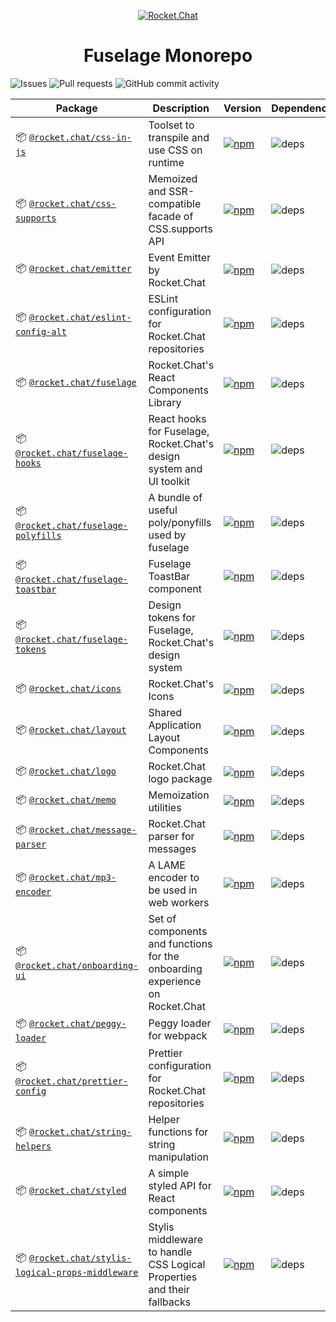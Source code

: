 <p align="center">
  <a href="https://rocket.chat" title="Rocket.Chat">
    <img src="https://github.com/RocketChat/Rocket.Chat.Artwork/raw/master/Logos/2020/png/logo-horizontal-red.png" alt="Rocket.Chat" />
  </a>
</p>

<h1 align="center">Fuselage Monorepo</h1>

![Issues](https://img.shields.io/github/issues/RocketChat/fuselage?style=flat-square)
![Pull requests](https://img.shields.io/github/issues-pr/RocketChat/fuselage?style=flat-square)
![GitHub commit activity](https://img.shields.io/github/commit-activity/m/RocketChat/fuselage?style=flat-square)

| Package                                                                                        | Description                                                                  | Version                                                                                                                                                                           | Dependencies                                                                                                           |
| ---------------------------------------------------------------------------------------------- | ---------------------------------------------------------------------------- | --------------------------------------------------------------------------------------------------------------------------------------------------------------------------------- | ---------------------------------------------------------------------------------------------------------------------- |
| 📦 [`@rocket.chat/css-in-js`](/packages/css-in-js)                                             | Toolset to transpile and use CSS on runtime                                  | [![npm](https://img.shields.io/npm/v/@rocket.chat/css-in-js?style=flat-square)](https://www.npmjs.com/package/@rocket.chat/css-in-js)                                             | ![deps](https://img.shields.io/librariesio/release/npm/@rocket.chat/css-in-js?style=flat-square)                       |
| 📦 [`@rocket.chat/css-supports`](/packages/css-supports)                                       | Memoized and SSR-compatible facade of CSS.supports API                       | [![npm](https://img.shields.io/npm/v/@rocket.chat/css-supports?style=flat-square)](https://www.npmjs.com/package/@rocket.chat/css-supports)                                       | ![deps](https://img.shields.io/librariesio/release/npm/@rocket.chat/css-supports?style=flat-square)                    |
| 📦 [`@rocket.chat/emitter`](/packages/emitter)                                                 | Event Emitter by Rocket.Chat                                                 | [![npm](https://img.shields.io/npm/v/@rocket.chat/emitter?style=flat-square)](https://www.npmjs.com/package/@rocket.chat/emitter)                                                 | ![deps](https://img.shields.io/librariesio/release/npm/@rocket.chat/emitter?style=flat-square)                         |
| 📦 [`@rocket.chat/eslint-config-alt`](/packages/eslint-config-alt)                             | ESLint configuration for Rocket.Chat repositories                            | [![npm](https://img.shields.io/npm/v/@rocket.chat/eslint-config-alt?style=flat-square)](https://www.npmjs.com/package/@rocket.chat/eslint-config-alt)                             | ![deps](https://img.shields.io/librariesio/release/npm/@rocket.chat/eslint-config-alt?style=flat-square)               |
| 📦 [`@rocket.chat/fuselage`](/packages/fuselage)                                               | Rocket.Chat's React Components Library                                       | [![npm](https://img.shields.io/npm/v/@rocket.chat/fuselage?style=flat-square)](https://www.npmjs.com/package/@rocket.chat/fuselage)                                               | ![deps](https://img.shields.io/librariesio/release/npm/@rocket.chat/fuselage?style=flat-square)                        |
| 📦 [`@rocket.chat/fuselage-hooks`](/packages/fuselage-hooks)                                   | React hooks for Fuselage, Rocket.Chat's design system and UI toolkit         | [![npm](https://img.shields.io/npm/v/@rocket.chat/fuselage-hooks?style=flat-square)](https://www.npmjs.com/package/@rocket.chat/fuselage-hooks)                                   | ![deps](https://img.shields.io/librariesio/release/npm/@rocket.chat/fuselage-hooks?style=flat-square)                  |
| 📦 [`@rocket.chat/fuselage-polyfills`](/packages/fuselage-polyfills)                           | A bundle of useful poly/ponyfills used by fuselage                           | [![npm](https://img.shields.io/npm/v/@rocket.chat/fuselage-polyfills?style=flat-square)](https://www.npmjs.com/package/@rocket.chat/fuselage-polyfills)                           | ![deps](https://img.shields.io/librariesio/release/npm/@rocket.chat/fuselage-polyfills?style=flat-square)              |
| 📦 [`@rocket.chat/fuselage-toastbar`](/packages/fuselage-toastbar)                             | Fuselage ToastBar component                                                  | [![npm](https://img.shields.io/npm/v/@rocket.chat/fuselage-toastbar?style=flat-square)](https://www.npmjs.com/package/@rocket.chat/fuselage-toastbar)                             | ![deps](https://img.shields.io/librariesio/release/npm/@rocket.chat/fuselage-toastbar?style=flat-square)               |
| 📦 [`@rocket.chat/fuselage-tokens`](/packages/fuselage-tokens)                                 | Design tokens for Fuselage, Rocket.Chat's design system                      | [![npm](https://img.shields.io/npm/v/@rocket.chat/fuselage-tokens?style=flat-square)](https://www.npmjs.com/package/@rocket.chat/fuselage-tokens)                                 | ![deps](https://img.shields.io/librariesio/release/npm/@rocket.chat/fuselage-tokens?style=flat-square)                 |
| 📦 [`@rocket.chat/icons`](/packages/icons)                                                     | Rocket.Chat's Icons                                                          | [![npm](https://img.shields.io/npm/v/@rocket.chat/icons?style=flat-square)](https://www.npmjs.com/package/@rocket.chat/icons)                                                     | ![deps](https://img.shields.io/librariesio/release/npm/@rocket.chat/icons?style=flat-square)                           |
| 📦 [`@rocket.chat/layout`](/packages/layout)                                                   | Shared Application Layout Components                                         | [![npm](https://img.shields.io/npm/v/@rocket.chat/layout?style=flat-square)](https://www.npmjs.com/package/@rocket.chat/layout)                                                   | ![deps](https://img.shields.io/librariesio/release/npm/@rocket.chat/layout?style=flat-square)                          |
| 📦 [`@rocket.chat/logo`](/packages/logo)                                                       | Rocket.Chat logo package                                                     | [![npm](https://img.shields.io/npm/v/@rocket.chat/logo?style=flat-square)](https://www.npmjs.com/package/@rocket.chat/logo)                                                       | ![deps](https://img.shields.io/librariesio/release/npm/@rocket.chat/logo?style=flat-square)                            |
| 📦 [`@rocket.chat/memo`](/packages/memo)                                                       | Memoization utilities                                                        | [![npm](https://img.shields.io/npm/v/@rocket.chat/memo?style=flat-square)](https://www.npmjs.com/package/@rocket.chat/memo)                                                       | ![deps](https://img.shields.io/librariesio/release/npm/@rocket.chat/memo?style=flat-square)                            |
| 📦 [`@rocket.chat/message-parser`](/packages/message-parser)                                   | Rocket.Chat parser for messages                                              | [![npm](https://img.shields.io/npm/v/@rocket.chat/message-parser?style=flat-square)](https://www.npmjs.com/package/@rocket.chat/message-parser)                                   | ![deps](https://img.shields.io/librariesio/release/npm/@rocket.chat/message-parser?style=flat-square)                  |
| 📦 [`@rocket.chat/mp3-encoder`](/packages/mp3-encoder)                                         | A LAME encoder to be used in web workers                                     | [![npm](https://img.shields.io/npm/v/@rocket.chat/mp3-encoder?style=flat-square)](https://www.npmjs.com/package/@rocket.chat/mp3-encoder)                                         | ![deps](https://img.shields.io/librariesio/release/npm/@rocket.chat/mp3-encoder?style=flat-square)                     |
| 📦 [`@rocket.chat/onboarding-ui`](/packages/onboarding-ui)                                     | Set of components and functions for the onboarding experience on Rocket.Chat | [![npm](https://img.shields.io/npm/v/@rocket.chat/onboarding-ui?style=flat-square)](https://www.npmjs.com/package/@rocket.chat/onboarding-ui)                                     | ![deps](https://img.shields.io/librariesio/release/npm/@rocket.chat/onboarding-ui?style=flat-square)                   |
| 📦 [`@rocket.chat/peggy-loader`](/packages/peggy-loader)                                       | Peggy loader for webpack                                                     | [![npm](https://img.shields.io/npm/v/@rocket.chat/peggy-loader?style=flat-square)](https://www.npmjs.com/package/@rocket.chat/peggy-loader)                                       | ![deps](https://img.shields.io/librariesio/release/npm/@rocket.chat/peggy-loader?style=flat-square)                    |
| 📦 [`@rocket.chat/prettier-config`](/packages/prettier-config)                                 | Prettier configuration for Rocket.Chat repositories                          | [![npm](https://img.shields.io/npm/v/@rocket.chat/prettier-config?style=flat-square)](https://www.npmjs.com/package/@rocket.chat/prettier-config)                                 | ![deps](https://img.shields.io/librariesio/release/npm/@rocket.chat/prettier-config?style=flat-square)                 |
| 📦 [`@rocket.chat/string-helpers`](/packages/string-helpers)                                   | Helper functions for string manipulation                                     | [![npm](https://img.shields.io/npm/v/@rocket.chat/string-helpers?style=flat-square)](https://www.npmjs.com/package/@rocket.chat/string-helpers)                                   | ![deps](https://img.shields.io/librariesio/release/npm/@rocket.chat/string-helpers?style=flat-square)                  |
| 📦 [`@rocket.chat/styled`](/packages/styled)                                                   | A simple styled API for React components                                     | [![npm](https://img.shields.io/npm/v/@rocket.chat/styled?style=flat-square)](https://www.npmjs.com/package/@rocket.chat/styled)                                                   | ![deps](https://img.shields.io/librariesio/release/npm/@rocket.chat/styled?style=flat-square)                          |
| 📦 [`@rocket.chat/stylis-logical-props-middleware`](/packages/stylis-logical-props-middleware) | Stylis middleware to handle CSS Logical Properties and their fallbacks       | [![npm](https://img.shields.io/npm/v/@rocket.chat/stylis-logical-props-middleware?style=flat-square)](https://www.npmjs.com/package/@rocket.chat/stylis-logical-props-middleware) | ![deps](https://img.shields.io/librariesio/release/npm/@rocket.chat/stylis-logical-props-middleware?style=flat-square) |
